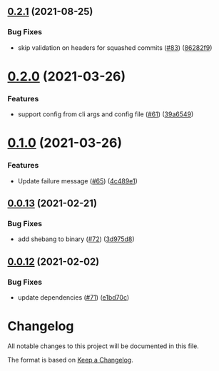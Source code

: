 <!-- MONODEPLOY:BELOW -->

## [0.2.1](https://github.com/tophat/commit-watch/compare/v0.2.0...v0.2.1) (2021-08-25)


### Bug Fixes

* skip validation on headers for squashed commits ([#83](https://github.com/tophat/commit-watch/issues/83)) ([86282f9](https://github.com/tophat/commit-watch/commit/86282f9232906e6dc0bb37f13ab55c5bf8d45db1))

# [0.2.0](https://github.com/tophat/commit-watch/compare/v0.1.0...v0.2.0) (2021-03-26)


### Features

* support config from cli args and config file ([#61](https://github.com/tophat/commit-watch/issues/61)) ([39a6549](https://github.com/tophat/commit-watch/commit/39a654947cf022cb7996627c97f669e0531a5042))

# [0.1.0](https://github.com/tophat/commit-watch/compare/v0.0.13...v0.1.0) (2021-03-26)


### Features

* Update failure message ([#65](https://github.com/tophat/commit-watch/issues/65)) ([4c489e1](https://github.com/tophat/commit-watch/commit/4c489e18ad89a323140bbefde8a51aafce1bd216))

## [0.0.13](https://github.com/tophat/commit-watch/compare/v0.0.12...v0.0.13) (2021-02-21)


### Bug Fixes

* add shebang to binary ([#72](https://github.com/tophat/commit-watch/issues/72)) ([3d975d8](https://github.com/tophat/commit-watch/commit/3d975d83846834fb8438d8d39749d7443dec1d74))

## [0.0.12](https://github.com/tophat/commit-watch/compare/v0.0.11...v0.0.12) (2021-02-02)


### Bug Fixes

* update dependencies ([#71](https://github.com/tophat/commit-watch/issues/71)) ([e1bd70c](https://github.com/tophat/commit-watch/commit/e1bd70c24e102e6536557828537b622d7fac3a31))

# Changelog

All notable changes to this project will be documented in this file.

The format is based on [Keep a Changelog](https://keepachangelog.com/en/1.0.0/).
